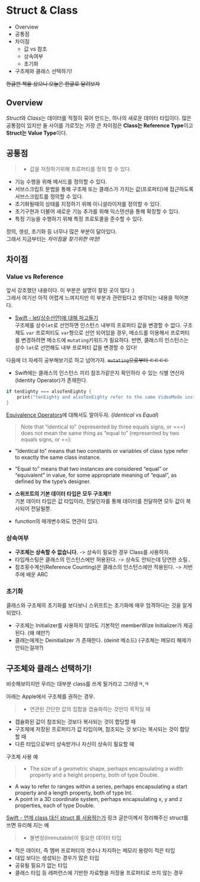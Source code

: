 # Struct & Class

- Overview
- 공통점
- 차이점
    - 값 vs 참조
    - 상속여부
    - 초기화
- 구조체와 클래스 선택하기!

~~한글판 책을 샀으니 오늘은 한글로 달려보자~~

## Overview

 *Struct*와 *Class*는 데이터를 적절히 묶어 만드는, 하나의 새로운 데이터 타입이다. 많은 공통점이 있지만 둘 사이를 가로짓는 가장 큰 차이점은 **Class는 Reference Type**이고 **Struct는 Value Type**이다.  

## 공통점

> - 값을 저장하기위해 프로퍼티를 정의 할 수 있다.
- 기능 수행을 위해 메서드를 정의할 수 있다.
- 서브스크립트 문법을 통해 구조체 또는 클래스가 가지는 값(프로퍼티)에 접근하도록 서브스크립트를 정의할 수 있다.
- 초기화될때의 상태를 지정하기 위해 이니셜라이저를 정의할 수 있다.
- 초기구현과 더불어 새로운 기능 추가를 위해 익스텐션을 통해 확장할 수 있다.
- 특정 기능을 수행하기 위해 특정 프로토콜을 준수할 수 있다.

정의, 생성, 초기화 등 너무나 많은 부분이 닮아있다.   
그래서 지금부터는 *차이점을 찾기위한 여정!*

## 차이점

### Value vs Reference
앞서 강조했던 내용이다. 이 부분은 설명이 잘된 곳이 많다 :)   
그래서 여기선 아직 어렵게 느껴지지만 이 부분과 관련됬다고 생각되는 내용을 적어본다.

- [Swift - let(상수선언)에 대해 파고들기](http://seorenn.blogspot.kr/2014/07/swift-let.html)   
구조체를 상수`let`로 선언하면 인스턴스 내부의 프로퍼티 값을 변경할 수 없다. 구조체도 `var` 프로퍼티도 `var`형으로 선언 되어있을 경우, 메소드를 이용해서 프로퍼티를 변경하려면 메소드에 `mutating`키워드가 필요하다. 반면, 클래스의 인스턴스는 상수 `let`로 선언해도 내부 프로퍼티 값을 변경할 수 있다!

다음에 더 자세히 공부해보기로 하고 넘어가자. ~~`mutating`으로부터  ㅌㅌㅌㅌ~~

- Swift에는 클래스의 인스턴스 끼리 참조가같은지 확인하라 수 있는 식별 연산자(Identity Operator)가 존재한다.
```swift
if tenEighty === alsoTenEighty {
    print("tenEighty and alsoTenEighty refer to the same VideoMode instance.")
}
```
[Equivalence Operators](https://developer.apple.com/library/content/documentation/Swift/Conceptual/Swift_Programming_Language/AdvancedOperators.html#//apple_ref/doc/uid/TP40014097-CH27-ID45)에 대해서도 알아두자. (*Identical* vs *Equal*)

> Note that “identical to” (represented by three equals signs, or ===) does not mean the same thing as “equal to” (represented by two equals signs, or ==):
- “Identical to” means that two constants or variables of class type refer to exactly the same class instance.
- “Equal to” means that two instances are considered “equal” or “equivalent” in value, for some appropriate meaning of “equal”, as defined by the type’s designer.

- **스위프트의 기본 데이터 타입은 모두 구조체!!**  
기본 데이터 타입은 값 타입이라, 전달인자를 통해 데이터를 전달하면 모두 값이 복사되어 전달될뿐.

- function의 매개변수와도 연관이 있다.

### 상속여부

 - **구조체는 상속할 수 없습니다.** -> 상속이 필요한 경우 Class를 사용하자.
 - 타입캐스팅은 클래스의 인스턴스에만 허용된다. -> 상속도 안되는데 당연한 소릴..
 - 참조횟수계산(Reference Counting)은 클래스의 인스턴스에만 적용된다. -> 저번주에 배운 ARC

### 초기화

 클래스와 구조체의 초기화를 보다보니 스위프트는 초기화에 매우 엄격하다는 것을 알게되었다.

 - 구조체는 Initializer를 사용하지 않아도 기본적인 memberWize Initializer가 제공된다. (왜 얘만?)
 - 클래는에게는 Deinitializer 가 존재한다. (deinit 메소드)
(구조체는 메모리 해제가 안되는걸까?) 


## 구조체와 클래스 선택하기!

비슷해보이지만 우리는 대부분 class를 쓰게 될거라고 그러넹ㅋ,ㅋ

아래는 Apple에서 구조체를 권하는 경우.
> - 연관된 간단한 값의 집합을 캡슐화하는 것만이 목적일 때
 - 캡슐화된 값이 참조되는 것보다 복사되는 것이 합당할 때
 - 구조체에 저장된 프로퍼티가 값 타입이며, 참조되는 것 보다는 복사되는 것이 합당할 때
 - 다른 타입으로부터 상속받거나 자신이 상속이 필요할 때

구조체 사용 예
> - The size of a geometric shape, perhaps encapsulating a width property and a height property, both of type Double.
- A way to refer to ranges within a series, perhaps encapsulating a start property and a length property, both of type Int.
- A point in a 3D coordinate system, perhaps encapsulating x, y and z properties, each of type Double.

 [Swift - 언제 class 대신 struct 를 사용하는가](http://seorenn.blogspot.kr/2016/04/swift-class-struct.html)
 링크 글쓴이께서 정리해주신 struct를 쓰면 유리해 지는 예

> - 불변성(Immutable)이 필요한 데이터 타입
- 적은 데이터, 즉 멤버 프로퍼티의 갯수나 차지하는 메모리 용량이 적은 타입
- 대입 보다는 생성되는 경우가 많은 타입
- 공유될 필요가 없는 타입
- 클래스 타입 등 레퍼런스에 기반한 자료형을 저장용 프로퍼티로 쓰지 않는 경우




























